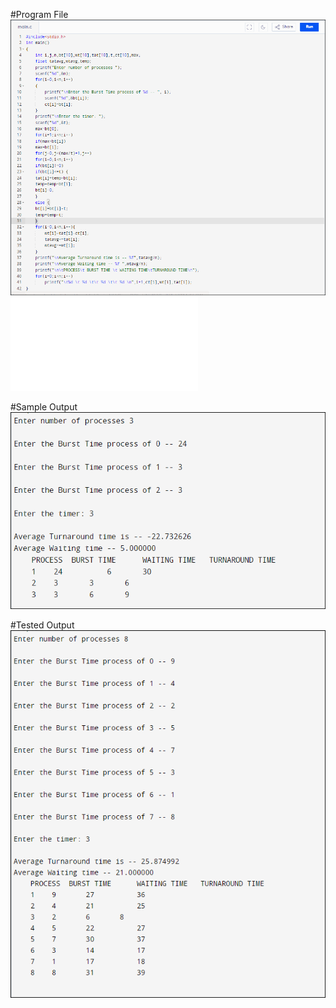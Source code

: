 #Program File
![program file](SourceCode9c.PNG)
![program file](Roundrobin.c)

#Sample Output
![program file](SampleInputOutput9c.PNG)

#Tested Output
![program file](TestedInputOutput9c.PNG)
